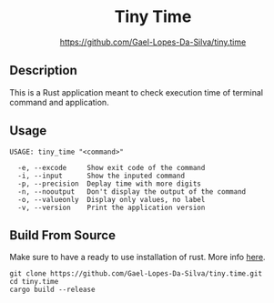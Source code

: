 <div align="center">
	<h1>Tiny Time</h1>
    <a href="https://github.com/Gael-Lopes-Da-Silva/tiny.time">https://github.com/Gael-Lopes-Da-Silva/tiny.time</a>
</div>


Description
------------------------------------------------------------------

This is a Rust application meant to check execution time of terminal command and application.


Usage
------------------------------------------------------------------

~~~
USAGE: tiny_time "<command>"

  -e, --excode     Show exit code of the command
  -i, --input      Show the inputed command
  -p, --precision  Deplay time with more digits
  -n, --nooutput   Don't display the output of the command
  -o, --valueonly  Display only values, no label
  -v, --version    Print the application version
~~~


Build From Source
------------------------------------------------------------------

Make sure to have a ready to use installation of rust. More info [here](https://www.rust-lang.org/tools/install).

~~~
git clone https://github.com/Gael-Lopes-Da-Silva/tiny.time.git
cd tiny.time
cargo build --release
~~~

